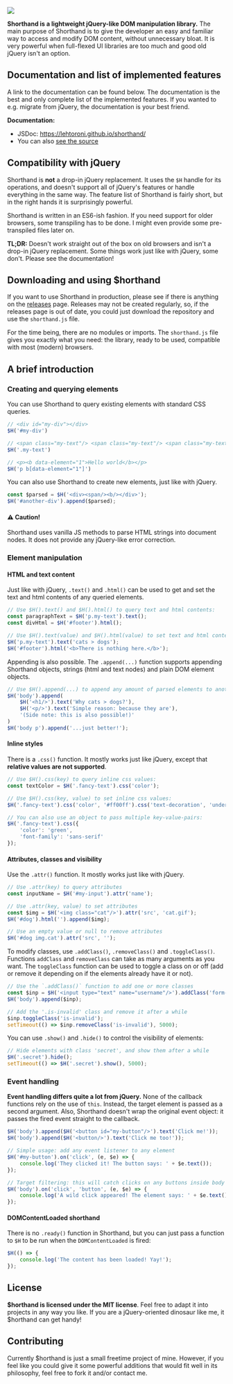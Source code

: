 ![](https://lehtodigital.fi/f/npumv)

**Shorthand is a lightweight jQuery-like DOM manipulation library.**
The main purpose of Shorthand is to give the developer an easy and familiar way
to access and modify DOM content, without unnecessary bloat.
It is very powerful when full-flexed UI libraries are too much
and good old jQuery isn't an option.

## Documentation and list of implemented features
A link to the documentation can be found below.
The documentation is the best and only complete list of the implemented features.
If you wanted to e.g. migrate from jQuery, the documentation is your best friend.

**Documentation:**
- JSDoc: https://lehtoroni.github.io/shorthand/
- You can also [see the source](./src/shorthand.js)

## Compatibility with jQuery
Shorthand is **not** a drop-in jQuery replacement.
It uses the `$H` handle for its operations, and doesn't support all of
jQuery's features or handle everything in the same way.
The feature list of Shorthand is fairly short,
but in the right hands it is surprisingly powerful.

Shorthand is written in an ES6-ish fashion.
If you need support for older browsers, some transpiling has to be done.
I might even provide some pre-transpiled files later on.

**TL;DR:** Doesn't work straight out of the box on old browsers and
isn't a drop-in jQuery replacement. Some things work just like with
jQuery, some don't. Please see the documentation!


## Downloading and using $horthand
If you want to use Shorthand in production, please see if there is anything
on the [releases](https://github.com/lehtoroni/shorthand/releases) page.
Releases may not be created regularly, so, if the releases page is out of date,
you could just download the repository and use the `shorthand.js` file.

For the time being, there are no modules or imports.
The `shorthand.js` file gives you exactly what you need: the library,
ready to be used, compatible with most (modern) browsers.


## A brief introduction

### Creating and querying elements
You can use Shorthand to query existing elements with standard CSS queries.
```js
// <div id="my-div"></div>
$H('#my-div')

// <span class="my-text"/> <span class="my-text"/> <span class="my-text"/>
$H('.my-text')

// <p><b data-element="1">Hello world</b></p>
$H('p b[data-element="1"]')
```

You can also use Shorthand to create new elements, just like with jQuery.
```js
const $parsed = $H('<div><span/><b/></div>');
$H('#another-div').append($parsed);
```

#### ⚠️ Caution!
Shorthand uses vanilla JS methods to parse HTML strings into document nodes.
It does not provide any jQuery-like error correction.

### Element manipulation

#### HTML and text content
Just like with jQuery, `.text()` and `.html()` can be used to get and set the
text and html contents of any queried elements.
```js
// Use $H().text() and $H().html() to query text and html contents:
const paragraphText = $H('p.my-text').text();
const divHtml = $H('#footer').html();

// Use $H().text(value) and $H().html(value) to set text and html contents:
$H('p.my-text').text('cats > dogs');
$H('#footer').html('<b>There is nothing here.</b>');
```

Appending is also possible. The `.append(...)` function supports appending
Shorthand objects, strings (html and text nodes) and plain DOM element objects. 
```js
// Use $H().append(...) to append any amount of parsed elements to another element
$H('body').append(
    $H('<h1/>').text('Why cats > dogs?'),
    $H('<p/>').text('Simple reason: because they are'),
    '(Side note: this is also possible!)'
)
$H('body p').append('...just better!');
```

#### Inline styles
There is a `.css()` function. It mostly works just like jQuery, except that
**relative values are not supported**.
```js
// Use $H().css(key) to query inline css values:
const textColor = $H('.fancy-text').css('color');

// Use $H().css(key, value) to set inline css values:
$H('.fancy-text').css('color', '#ff00ff').css('text-decoration', 'underline');

// You can also use an object to pass multiple key-value-pairs:
$H('.fancy-text').css({
    'color': 'green',
    'font-family': 'sans-serif'
});
```

#### Attributes, classes and visibility
Use the `.attr()` function. It mostly works just like with jQuery.
```js
// Use .attr(key) to query attributes
const inputName = $H('#my-input').attr('name');

// Use .attr(key, value) to set attributes
const $img = $H('<img class="cat"/>').attr('src', 'cat.gif');
$H('#dog').html('').append($img);

// Use an empty value or null to remove attributes
$H('#dog img.cat').attr('src', '');
```

To modify classes, use `.addClass()`, `.removeClass()` and `.toggleClass()`.
Functions `addClass` and `removeClass` can take as many arguments as you want.
The `toggleClass` function can be used to toggle a class on or off (add or remove
it depending on if the elements already have it or not).
```js
// Use the `.addClass()` function to add one or more classes
const $inp = $H('<input type="text" name="username"/>').addClass('form-control');
$H('body').append($inp);

// Add the '.is-invalid' class and remove it after a while
$inp.toggleClass('is-invalid');
setTimeout(() => $inp.removeClass('is-invalid'), 5000);
```

You can use `.show()` and `.hide()` to control the visibility of elements:
```js
// Hide elements with class 'secret', and show them after a while
$H('.secret').hide();
setTimeout(() => $H('.secret').show(), 5000);
```


### Event handling
**Event handling differs quite a lot from jQuery.**
None of the callback functions rely on the use of `this`.
Instead, the target element is passed as a second argument.
Also, Shorthand doesn't wrap the original event object: it passes the
fired event straight to the callback.

```js
$H('body').append($H('<button id="my-button"/>').text('Click me!'));
$H('body').append($H('<button/>').text('Click me too!'));

// Simple usage: add any event listener to any element
$H('#my-button').on('click', (e, $e) => {
    console.log('They clicked it! The button says: ' + $e.text());
});

// Target filtering: this will catch clicks on any buttons inside body
$H('body').on('click', 'button', (e, $e) => {
    console.log('A wild click appeared! The element says: ' + $e.text());
});
```

#### DOMContentLoaded shorthand
There is no `.ready()` function in Shorthand, but you can just pass a function
to `$H` to be run when the `DOMContentLoaded` is fired:

```js
$H(() => {
    console.log('The content has been loaded! Yay!');
});
```

## License
**$horthand is licensed under the MIT license**.
Feel free to adapt it into projects in any way you like.
If you are a jQuery-oriented dinosaur like me, it $horthand can get handy!

## Contributing
Currently $horthand is just a small freetime project of mine.
However, if you feel like you could give it some powerful additions that
would fit well in its philosophy, feel free to fork it and/or contact me. 
